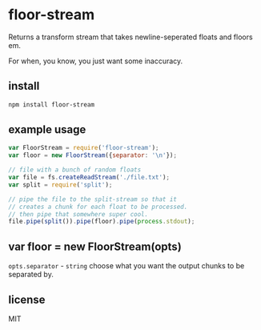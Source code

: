 # floor-stream
Returns a transform stream that  takes newline-seperated floats and floors em.

For when, you know, you just want some inaccuracy.
## install
```bash
npm install floor-stream
```

## example usage
```javascript
var FloorStream = require('floor-stream');
var floor = new FloorStream({separator: '\n'});

// file with a bunch of random floats
var file = fs.createReadStream('./file.txt');
var split = require('split');

// pipe the file to the split-stream so that it
// creates a chunk for each float to be processed.
// then pipe that somewhere super cool.
file.pipe(split()).pipe(floor).pipe(process.stdout);
```

## var floor = new FloorStream(opts)
`opts.separator` - `string` choose what you want the output chunks to be separated by.

## license
MIT
